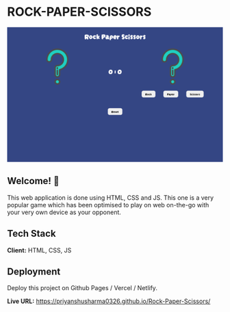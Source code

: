 # ROCK-PAPER-SCISSORS

![Design preview for Rock-Paper-Scissors Game](./design/desktop-design.png)

## Welcome! 👋

This web application is done using HTML, CSS and JS. This one is a very popular game which has been optimised to play on web on-the-go with your very own device as your opponent.
## Tech Stack

**Client:** HTML, CSS, JS

## Deployment

Deploy this project on Github Pages / Vercel / Netlify.

**Live URL:** https://priyanshusharma0326.github.io/Rock-Paper-Scissors/